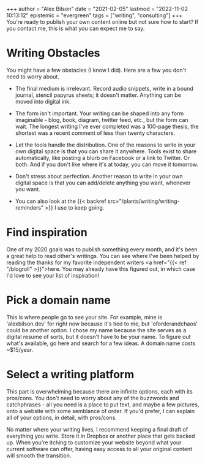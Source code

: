 +++
author = "Alex Bilson"
date = "2021-02-05"
lastmod = "2022-11-02 10:13:12"
epistemic = "evergreen"
tags = ["writing", "consulting"]
+++
You're ready to publish your own content online but not sure how to start? If you contact me, this is what you can expect me to say.

# Writing Obstacles

You might have a few obstacles (I know I did). Here are a few you don't need to worry about.

- The final medium is irrelevant. Record audio snippets, write in a bound journal, stencil papyrus sheets; it doesn't matter. Anything can be moved into digital ink.

- The form isn't important. Your writing can be shaped into any form imaginable - blog, book, diagram, twitter feed, etc., but the form can wait. The longest writing I've ever completed was a 100-page thesis, the shortest was a recent comment of less than twenty characters.

- Let the tools handle the distribution. One of the reasons to write in your own digital space is that you can share it anywhere. Tools exist to share automatically, like posting a blurb on Facebook or a link to Twitter. Or both. And if you don't like where it's at today, you can move it tomorrow.

- Don't stress about perfection. Another reason to write in your own digital space is that you can add/delete anything you want, whenever you want.

- You can also look at the {{< backref src="/plants/writing/writing-reminders" >}} I use to keep going.

# Find inspiration

One of my 2020 goals was to publish something every month, and it's been a great help to read other's writings. You can see where I've been helped by reading the thanks for my favorite independent writers <a href="{{< ref "/blogroll" >}}">here</a>. You may already have this figured out, in which case I'd love to see your list of inspiration!

# Pick a domain name

This is where people go to see your site. For example, mine is 'alexbilson.dev' for right now because it's tied to me, but 'oforderandchaos' could be another option. I chose my name because the site serves as a digital resume of sorts, but it doesn't have to be your name. To figure out what's available, go here and search for a few ideas. A domain name costs ~$15/year.

# Select a writing platform

This part is overwhelming because there are infinite options, each with its pros/cons. You don't need to worry about any of the buzzwords and catchphrases - all you need is a place to put text, and maybe a few pictures, onto a website with some semblance of order. If you'd prefer, I can explain all of your options, in detail, with pros/cons.

No matter where your writing lives, I recommend keeping a final draft of everything you write. Store it in Dropbox or another place that gets backed up. When you're itching to customize your website beyond what your current software can offer, having easy access to all your original content will smooth the transition.
